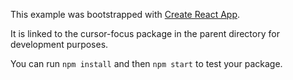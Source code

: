 This example was bootstrapped with [Create React App](https://github.com/facebook/create-react-app).

It is linked to the cursor-focus package in the parent directory for development purposes.

You can run `npm install` and then `npm start` to test your package.
